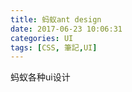 ```yaml
---
title: 蚂蚁ant design
date: 2017-06-23 10:06:31
categories: UI
tags: [CSS, 筆記,UI]
---
```


蚂蚁各种ui设计

<!-- more -->